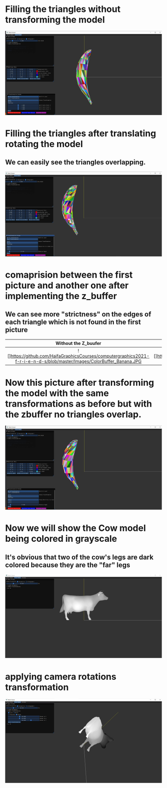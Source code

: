 # Filling the triangles without transforming the model
![GIF1](https://github.com/HaifaGraphicsCourses/computergraphics2021-f-r-i-e-n-d-s/blob/master/Images/ColorBuffer_Banana.JPG)
# Filling the triangles after translating rotating the model
## We can easily see the triangles overlapping.
 ![GIF1](https://github.com/HaifaGraphicsCourses/computergraphics2021-f-r-i-e-n-d-s/blob/master/Images/ColorBuffer_BananaTransformed.JPG)
# comaprision between the first picture and another one after implementing the z_buffer
## We can see more "strictness" on the edges of each triangle which is not found in the first picture 
Without the Z_buufer       |  With the Z_buffer
:-------------------------:|:-------------------------:
![]https://github.com/HaifaGraphicsCourses/computergraphics2021-f-r-i-e-n-d-s/blob/master/Images/ColorBuffer_Banana.JPG|  ![]https://github.com/HaifaGraphicsCourses/computergraphics2021-f-r-i-e-n-d-s/blob/master/Images/ZBuffer_Banana.JPG
# Now this picture after transforming the model with the same transformations as before but with the zbuffer no triangles overlap.
![GIF1](https://github.com/HaifaGraphicsCourses/computergraphics2021-f-r-i-e-n-d-s/blob/master/Images/ZBuffer_BananaTransformed.JPG)
# Now we will show the Cow model being colored in grayscale
## It's obvious that two of the cow's legs are dark colored because they are the "far" legs
![GIF1](https://github.com/HaifaGraphicsCourses/computergraphics2021-f-r-i-e-n-d-s/blob/master/Images/GrayScale_Cow.JPG)
# applying camera rotations transformation
![GIF1](https://github.com/HaifaGraphicsCourses/computergraphics2021-f-r-i-e-n-d-s/blob/master/Images/GrayScale_CowTransformed.JPG)